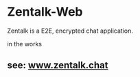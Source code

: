 # Zentalk-Web
Zentalk is a E2E, encrypted chat application.

in the works

## see: www.zentalk.chat

